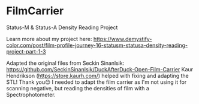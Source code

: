 # FilmCarrier
Status-M &amp; Status-A Density Reading Project

Learn more about my project here: https://www.demystify-color.com/post/film-profile-journey-16-statusm-statusa-density-reading-project-part-1-3

Adapted the original files from Seckin Sinanlsik: https://github.com/SeckinSinanIsik/DuckAfterDuck-Open-Film-Carrier
Kaur Hendrikson (https://store.kaurh.com/) helped with fixing and adapting the STL! Thank you😊 
I needed to adapt the film carrier as I'm not using it for scanning negative, but reading the densities of film with a Spectrophotometer. 
